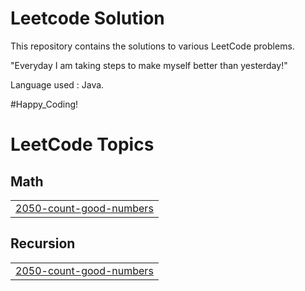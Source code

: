# Leetcode Solution
This repository contains the solutions to various LeetCode problems.

"Everyday I am taking steps to make myself better than yesterday!"

Language used : Java.

#Happy_Coding!

<!---LeetCode Topics Start-->
# LeetCode Topics
## Math
|  |
| ------- |
| [2050-count-good-numbers](https://github.com/khushbu4066/Leetcode-Solutions/tree/master/2050-count-good-numbers) |
## Recursion
|  |
| ------- |
| [2050-count-good-numbers](https://github.com/khushbu4066/Leetcode-Solutions/tree/master/2050-count-good-numbers) |
<!---LeetCode Topics End-->